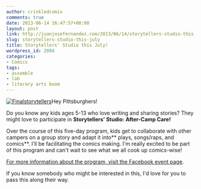 ```yaml
---
author: crinkledcomix
comments: true
date: 2013-06-14 16:47:57+00:00
layout: post
link: http://juanjosefernandez.com/2013/06/14/storytellers-studio-this-july/
slug: storytellers-studio-this-july
title: Storytellers' Studio this July!
wordpress_id: 2094
categories:
- Comics
tags:
- assemble
- lab
- literary arts boom
---
```


[![Finalstorytellers](http://fernandezjuanjose.files.wordpress.com/2013/06/finalstorytellers.gif?w=590)](http://fernandezjuanjose.files.wordpress.com/2013/06/finalstorytellers.gif)Hey Pittsburghers!

Do you know any kids ages 5-13 who love writing and sharing stories? They might love to participate in **Storytellers’ Studio: After-Camp Care!**

Over the course of this five-day program, kids get to collaborate with other campers on a group story and adapt it into** plays, songs/raps, and comics**. I’ll be facilitating the comics making. I'm really excited to be part of this program and can't wait to see what we all cook up comics-wise!

[For more information about the program, visit the Facebook event page](https://www.facebook.com/events/544484665616031/?notif_t=plan_user_invited).

If you know somebody who might be interested in this, I'd love for you to pass this along their way.
